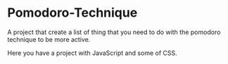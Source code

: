 # Pomodoro-Technique
A project that create a list of thing that you need to do with the pomodoro technique to be more active.

Here you have a project with JavaScript and some of CSS.
